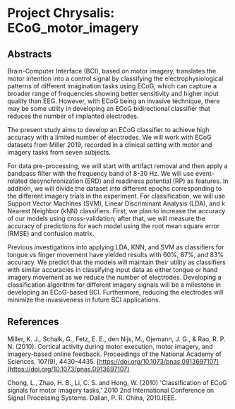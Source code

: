 # Project Chrysalis: ECoG_motor_imagery

## Abstracts

Brain-Computer Interface (BCI), based on motor imagery, translates the motor intention into a control signal by classifying the electrophysiological patterns of different imagination tasks using ECoG, which can capture a broader range of frequencies showing better sensitivity and higher input quality than EEG. However, with ECoG being an invasive technique, there may be some utility in developing an ECoG bidirectional classifier that reduces the number of implanted electrodes.

The present study aims to develop an ECoG classifier to achieve high accuracy with a limited number of electrodes. We will work with ECoG datasets from Miller 2019, recorded in a clinical setting with motor and imagery tasks from seven subjects.

For data pre-processing, we will start with artifact removal and then apply a bandpass filter with the frequency band of 8-30 Hz. We will use event-related desynchronization (ERD) and readiness potential (RP) as features. In addition, we will divide the dataset into different epochs corresponding to the different imagery trials in the experiment. For classification, we will use Support Vector Machines (SVM), Linear Discriminant Analysis (LDA), and k Nearest Neighbor (kNN) classifiers. First, we plan to increase the accuracy of our models using cross-validation; after that, we will measure the accuracy of predictions for each model using the root mean square error (RMSE) and confusion matrix.

Previous investigations into applying LDA, KNN, and SVM as classifiers for tongue vs finger movement have yielded results with 60%, 87%, and 83% accuracy. We predict that the models will maintain their utility as classifiers with similar accuracies in classifying input data as either tongue or hand imagery movement as we reduce the number of electrodes. Developing a classification algorithm for different imagery signals will be a milestone in developing an ECoG-based BCI. Furthermore, reducing the electrodes will minimize the invasiveness in future BCI applications.

## References

Miller, K. J., Schalk, G., Fetz, E. E., den Nijs, M., Ojemann, J. G., & Rao, R. P. N. (2010). Cortical activity during motor execution, motor imagery, and imagery-based online feedback. Proceedings of the National Academy of Sciences, 107(9), 4430–4435. [https://doi.org/10.1073/pnas.0913697107](https://doi.org/10.1073/pnas.0913697107)

Chong, L., Zhao, H. B., Li, C. S. and Hong, W. (2010) 'Classification of ECoG signals for motor imagery tasks,' 2010 2nd International Conference on Signal Processing Systems. Dalian, P. R. China, 2010.IEEE.
